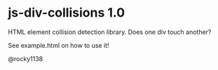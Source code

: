 # js-div-collisions 1.0
HTML element collision detection library. Does one div touch another?

See example.html on how to use it!

@rocky1138